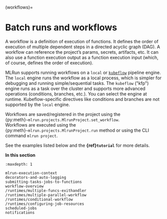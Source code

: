 (workflows)=
# Batch runs and workflows

A workflow is a definition of execution of functions. It defines the order of execution of multiple dependent steps in a 
directed acyclic graph (DAG). A workflow can reference the project’s params, secrets, artifacts, etc. It can also use a 
function execution output as a function execution input (which, of course, defines the order of execution).

MLRun supports running workflows on a `local` or [`kubeflow`](https://www.kubeflow.org/docs/components/pipelines/overview/pipelines-overview/) 
pipeline engine. The `local` engine runs the workflow as a local process, which is simpler for debugging and running simple/sequential 
tasks. The `kubeflow` ("kfp") engine runs as a task over the cluster and supports more advanced operations 
(conditions, branches, etc.). You can select the engine at runtime. Kubeflow-specific
directives like conditions and branches are not supported by the `local` engine.

Workflows are saved/registered in the project using the {py:meth}`~mlrun.projects.MlrunProject.set_workflow`.  
Workflows are executed using the {py:meth}`~mlrun.projects.MlrunProject.run` method or using the CLI command `mlrun project`.

See the examples listed below and the **{ref}`tutorial`** for more details.

**In this section**

```{toctree}
:maxdepth: 1

mlrun-execution-context
decorators-and-auto-logging
submitting-tasks-jobs-to-functions
workflow-overview
/runtimes/multiple-funcs-exithandler
/runtimes/multiple-parallel-workflow
/runtimes/conditional-workflow
/runtimes/configuring-job-resources
scheduled-jobs
notifications
```